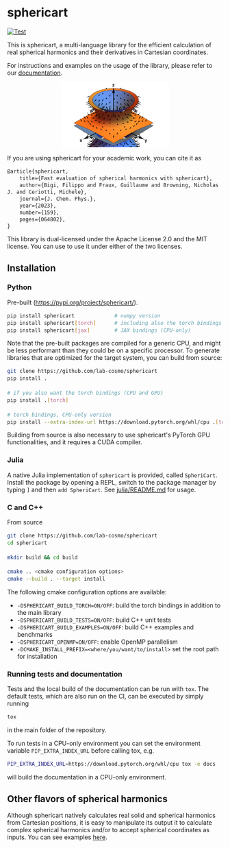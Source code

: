 # sphericart

[![Test](https://github.com/lab-cosmo/sphericart/actions/workflows/tests.yml/badge.svg?branch=main)](https://github.com/lab-cosmo/sphericart/actions/workflows/tests.yml)

This is sphericart, a multi-language library for the efficient calculation of real
spherical harmonics and their derivatives in Cartesian coordinates.

For instructions and examples on the usage of the library, please refer to our
[documentation](https://sphericart.readthedocs.io/en/latest/).

<p align="center">
  <img src="./docs/src/_static/sphericart_3-0.png" alt="A plot of the +-1 isosurfaces of the Y^0\_3 solid harmonic, including also gradients." width="50%">
</p>

If you are using sphericart for your academic work, you can cite it as

```
@article{sphericart,
    title={Fast evaluation of spherical harmonics with sphericart},
    author={Bigi, Filippo and Fraux, Guillaume and Browning, Nicholas J. and Ceriotti, Michele},
    journal={J. Chem. Phys.},
    year={2023},
    number={159},
    pages={064802},
}
```

This library is dual-licensed under the Apache License 2.0 and the MIT license. You can use to use it under either of the two licenses.

## Installation

### Python

Pre-built (https://pypi.org/project/sphericart/).

```bash
pip install sphericart             # numpy version
pip install sphericart[torch]      # including also the torch bindings
pip install sphericart[jax]        # JAX bindings (CPU-only)
```

Note that the pre-built packages are compiled for a generic CPU, and might be
less performant than they could be on a specific processor. To generate
libraries that are optimized for the target system, you can build from source:

```bash
git clone https://github.com/lab-cosmo/sphericart
pip install .

# if you also want the torch bindings (CPU and GPU)
pip install .[torch]

# torch bindings, CPU-only version
pip install --extra-index-url https://download.pytorch.org/whl/cpu .[torch]
```

Building from source is also necessary to use sphericart's PyTorch GPU 
functionalities, and it requires a CUDA compiler.

### Julia 

A native Julia implementation of `sphericart` is provided, called `SpheriCart`. 
Install the package by opening a REPL, switch to the package manager by 
typing `]` and then `add SpheriCart`. 
See [julia/README.md](julia/README.md) for usage.


### C and C++

From source

```bash
git clone https://github.com/lab-cosmo/sphericart
cd sphericart

mkdir build && cd build

cmake .. <cmake configuration options>
cmake --build . --target install
```

The following cmake configuration options are available:
- `-DSPHERICART_BUILD_TORCH=ON/OFF`: build the torch bindings in addition to the main library
- `-DSPHERICART_BUILD_TESTS=ON/OFF`: build C++ unit tests
- `-DSPHERICART_BUILD_EXAMPLES=ON/OFF`: build C++ examples and benchmarks
- `-DSPHERICART_OPENMP=ON/OFF`: enable OpenMP parallelism
- `-DCMAKE_INSTALL_PREFIX=<where/you/want/to/install>` set the root path for installation


### Running tests and documentation

Tests and the local build of the documentation can be run with `tox`.
The default tests, which are also run on the CI, can be executed by simply running

```bash
tox
```

in the main folder of the repository.

To run tests in a CPU-only environment you can set the environment variable
`PIP_EXTRA_INDEX_URL` before calling tox, e.g.

```bash
PIP_EXTRA_INDEX_URL=https://download.pytorch.org/whl/cpu tox -e docs
```

will build the documentation in a CPU-only environment.


## Other flavors of spherical harmonics

Although sphericart natively calculates real solid and spherical harmonics from
Cartesian positions, it is easy to manipulate its output it to calculate complex 
spherical harmonics and/or to accept spherical coordinates as inputs. You can see
examples [here](https://sphericart.readthedocs.io/en/latest/spherical-complex.html).

